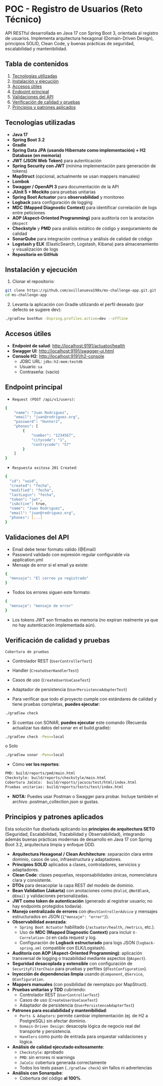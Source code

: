 # POC - Registro de Usuarios (Reto Técnico)

API RESTful desarrollada en Java 17 con Spring Boot 3, orientada al registro de usuarios. Implementa arquitectura
hexagonal (Domain-Driven Design), principios SOLID, Clean Code, y buenas prácticas de seguridad, escalabilidad y
mantenibilidad.

## Tabla de contenidos

1. [Tecnologías utilizadas](#tecnologías-utilizadas)
3. [Instalación y ejecución](#instalación-y-ejecución)
4. [Accesos útiles](#accesos-útiles)
5. [Endpoint principal](#endpoint-principal)
6. [Validaciones del API](#Validaciones-del-API)
7. [Verificación de calidad y pruebas](#Verificación-de-calidad-y-pruebas)
8. [Principios y patrones aplicados](#principios-y-patrones-aplicados)

## Tecnologías utilizadas

- **Java 17**
- **Spring Boot 3.2**
- **Gradle**
- **Spring Data JPA (usando Hibernate como implementación) + H2 Database (en memoria)**
- **JWT (JSON Web Token)** para autenticación
- **Spring Security con JWT** (mínima implementación para generación de tokens)
- **MapStruct** (opcional, actualmente se usan mappers manuales)
- **Lombok**
- **Swagger / OpenAPI 3** para documentación de la API
- **JUnit 5 + Mockito** para pruebas unitarias
- **Spring Boot Actuator** para **observabilidad** y monitoreo
- **Logback** para configuración de logging
- **MDC (Mapped Diagnostic Context)** para identificar correlación de logs entre peticiones
- **AOP (Aspect-Oriented Programming)** para auditoría con la anotación `@Aspect`
- **Checkstyle** y **PMD** para análisis estático de código y aseguramiento de calidad
- **SonarQube** para integración continua y análisis de calidad de código
- **Logstash y ELK** (ElasticSearch, Logstash, Kibana) para almacenamiento y visualización de logs
- **Repositorio en GitHub**

## Instalación y ejecución

1. Clonar el repositorio:

```bash
git clone https://github.com/avillanueva198x/ms-challenge-app.git.git
cd ms-challenge-app
```

2. Levanta la aplicación con Gradle utilizando el perfil deseado (por defecto se sugiere dev):

```bash
./gradlew bootRun -Dspring.profiles.active=dev --offline
```

## Accesos útiles

- **Endpoint de salud**: [http://localhost:9191/actuator/health](http://localhost:9191/actuator/health)
- **Swagger UI**: [http://localhost:9191/swagger-ui.html](http://localhost:9191/swagger-ui.html)
- **Console H2**: [http://localhost:9191/h2-console](http://localhost:9191/h2-console)
    - JDBC URL: `jdbc:h2:mem:testdb`
    - Usuario: `sa`
    - Contraseña: (vacío)

## Endpoint principal

- `Request (POST /api/v1/users)`:

```bash
{
	"name": "Juan Rodriguez",
	"email": "juan@rodriguez.org",
	"password": "Hunter2",
	"phones": [
		{
			"number": "1234567",
			"citycode": "1",
			"contrycode": "57"
		}
	]
}
```

- `Respuesta exitosa 201 Created`:

```bash
{
  "id": "uuid",
  "created": "fecha",
  "modified": "fecha",
  "lastLogin": "fecha",
  "token": "jwt",
  "isActive": true,
  "name": "Juan Rodriguez",
  "email": "juan@rodriguez.org",
  "phones": [...]
}
```

## Validaciones del API

- Email debe tener formato válido (@Email)
- Password validado con expresión regular configurable vía application.yml
- Mensaje de error si el email ya existe:

```bash
{
  "mensaje": "El correo ya registrado"
}
```

- Todos los errores siguen este formato:

```bash
{
  "mensaje": "mensaje de error"
}
```

- Los tokens JWT son firmados en memoria (no expiran realmente ya que no hay autenticación implementada aún).

## Verificación de calidad y pruebas

`Cobertura de pruebas`

- Controlador REST (`UserControllerTest`)
- Handler (`CreateUserHandlerTest`)
- Casos de uso (`CreateUserUseCaseTest`)
- Adaptador de persistencia (`UserPersistenceAdapterTest`)


- Para verificar que todo el proyecto cumple con estándares de calidad y tiene pruebas completas, **puedes ejecutar**:

```bash
./gradlew check
```

- Si cuentas con SONAR, **puedes ejecutar** este comando (Recuerda actualizar tus datos del sonar en el build.gradle):

```bash
./gradlew check -Penv=local
```

o Solo

```bash
./gradlew sonar -Penv=local
```

- Cómo **ver los reportes**:

```bash
PMD: build/reports/pmd/main.html
Checkstyle: build/reports/checkstyle/main.html
Cobertura JaCoCo:  build/reports/jacoco/test/html/index.html
Pruebas unitarias: build/reports/tests/test/index.html
```

- **NOTA:** Puedes usar Postman o Swagger para probar. Incluye también el archivo .postman_collection.json si gustas.

## Principios y patrones aplicados

Esta solución fue diseñada aplicando los **principios de arquitectura SETO** (Seguridad, Escalabilidad, Trazabilidad y
Observabilidad), integrando además buenas prácticas modernas de desarrollo en Java 17 con Spring Boot 3.2, arquitectura
limpia y enfoque DDD.

- **Arquitectura Hexagonal / Clean Architecture**: separación clara entre dominio, casos de uso, infraestructura y
  adaptadores.
- **Principios SOLID** aplicados a clases, controladores, servicios y adaptadores.
- **Clean Code**: clases pequeñas, responsabilidades únicas, nomenclatura clara y consistente.
- **DTOs** para desacoplar la capa REST del modelo de dominio.
- **Bean Validation (Jakarta)** con anotaciones como `@Valid`, `@NotBlank`, `@Email` y validaciones personalizadas.
- **JWT como token de autenticación** (generado al registrar usuario; no hay endpoints protegidos todavía).
- **Manejo centralizado de errores** con `@RestControllerAdvice` y mensajes estructurados en
  JSON (`{"mensaje": "error"}`).
- **Observabilidad avanzada**:
    - `Spring Boot Actuator` habilitado (`/actuator/health`, `/metrics`, etc.).
    - Uso de **MDC (Mapped Diagnostic Context)** para incluir `X-Correlation-Id` en cada request y log.
    - Configuración de **Logback estructurado** para logs JSON (`logback-spring.xml` compatible con ELK/Logstash).
- **Auditoría con AOP (Aspect-Oriented Programming)**: aplicación transversal de logging o trazabilidad mediante
  aspectos (`@Aspect`).
- **Seguridad desacoplada y extensible** con configuración de `SecurityFilterChain` para pruebas y
  perfiles (`@TestConfiguration`).
- **Inyección de dependencias limpia** usando `@Component`, `@Service`, `@Configuration`.
- **Mappers manuales** (con posibilidad de reemplazo por MapStruct).
- **Pruebas unitarias y TDD** cubriendo:
    - Controlador REST (`UserControllerTest`)
    - Casos de uso (`CreateUserUseCaseTest`)
    - Adaptador de persistencia (`UserPersistenceAdapterTest`)
- **Patrones para escalabilidad y mantenibilidad**:
    - `Ports & Adapters`: permite cambiar implementación (ej. de H2 a PostgreSQL) sin afectar dominio.
    - `Domain-Driven Design`: desacopla lógica de negocio real del transporte y persistencia.
    - `Handlers` como punto de entrada para orquestar validaciones y lógica.
- **Análisis de calidad ejecutado exitosamente**:
    - `Checkstyle`: aprobado
    - `PMD`: sin errores ni warnings
    - `JaCoCo`: cobertura generada correctamente
    - Todos los tests pasan (`./gradlew check`) sin fallos ni advertencias
- **Análisis con Sonarqube**:
    - Cobertura del código **al 100%**.


